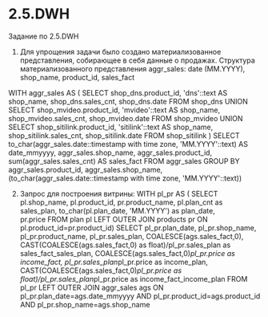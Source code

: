 # 2.5.DWH
Задание по 2.5.DWH

1. Для упрощения задачи было создано материализованное представления, собирающее в себя данные о продажах.
   Структура материализованного представления aggr_sales: date (MM.YYYY), shop_name, product_id, sales_fact
   
WITH aggr_sales AS (
         SELECT shop_dns.product_id,
            'dns'::text AS shop_name,
            shop_dns.sales_cnt,
            shop_dns.date
           FROM shop_dns
        UNION
         SELECT shop_mvideo.product_id,
            'mvideo'::text AS shop_name,
            shop_mvideo.sales_cnt,
            shop_mvideo.date
           FROM shop_mvideo
        UNION
         SELECT shop_sitilink.product_id,
            'sitilink'::text AS shop_name,
            shop_sitilink.sales_cnt,
            shop_sitilink.date
           FROM shop_sitilink
        )
 SELECT to_char(aggr_sales.date::timestamp with time zone, 'MM.YYYY'::text) AS date_mmyyyy,
    aggr_sales.shop_name,
    aggr_sales.product_id,
    sum(aggr_sales.sales_cnt) AS sales_fact
   FROM aggr_sales
  GROUP BY aggr_sales.product_id, aggr_sales.shop_name, (to_char(aggr_sales.date::timestamp with time zone, 'MM.YYYY'::text))

 2. Запрос для построения витрины:
    WITH pl_pr AS (
	SELECT pl.shop_name, 
		pl.product_id, 
		pr.product_name, 
		pl.plan_cnt as sales_plan, 
		to_char(pl.plan_date, 'MM.YYYY') as plan_date,  
		pr.price
	FROM plan pl LEFT OUTER JOIN products pr ON pl.product_id=pr.product_id)
SELECT pl_pr.plan_date, 
	pl_pr.shop_name, 
	pl_pr.product_name, 
	pl_pr.sales_plan, 
	COALESCE(ags.sales_fact,0), 
	CAST(COALESCE(ags.sales_fact,0) as float)/pl_pr.sales_plan  as sales_fact_sales_plan,
	COALESCE(ags.sales_fact,0)*pl_pr.price as income_fact, 
	pl_pr.sales_plan*pl_pr.price as income_plan,
	CAST(COALESCE(ags.sales_fact,0)*pl_pr.price as float)/pl_pr.sales_plan*pl_pr.price as income_fact_income_plan
FROM pl_pr LEFT OUTER JOIN aggr_sales ags 
	ON pl_pr.plan_date=ags.date_mmyyyy 
	AND pl_pr.product_id=ags.product_id 
	AND pl_pr.shop_name=ags.shop_name
    
